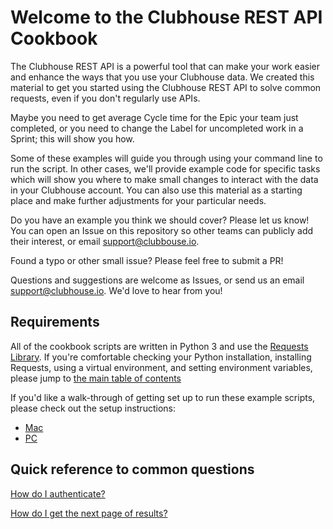# Welcome to the Clubhouse REST API Cookbook
The Clubhouse REST API is a powerful tool that can make your work easier and enhance the ways that you use your Clubhouse data. 
We created this material to get you started using the Clubhouse REST API to solve common requests, even if you don't regularly use APIs.

Maybe you need to get average Cycle time for the Epic your team just completed, or you need to change the Label for uncompleted work in a Sprint; this will show you how.

Some of these examples will guide you through using your command line to run the script. In other cases, we'll provide example code for specific tasks which will show you where to make small changes to interact with the data in your Clubhouse account. You can also use this material as a starting place and make further adjustments for your particular needs.

Do you have an example you think we should cover? Please let us know! You can open an Issue on this repository so other teams can publicly add their interest, or email support@clubbouse.io.

Found a typo or other small issue? Please feel free to submit a PR!

Questions and suggestions are welcome as Issues, or send us an email support@clubhouse.io. We'd love to hear from you!

## Requirements
All of the cookbook scripts are written in Python 3 and use the [Requests Library](http://docs.python-requests.org/en/master/).
If you're comfortable checking your Python installation, installing Requests, using a virtual environment, and setting environment variables, please jump to [the main table of contents](https://github.com/clubhouse/api-cookbook/blob/master/Cookbook-Contents.md)

If you'd like a walk-through of getting set up to run these example scripts, please check out the setup instructions:
- [Mac](https://github.com/clubhouse/api-cookbook/blob/master/set-up-instructions.md) 
- [PC](https://github.com/clubhouse/api-cookbook/blob/master/windows-set-up-instructions.md)

## Quick reference to common questions

[How do I authenticate?](https://github.com/clubhouse/api-cookbook/blob/master/Authentication.md)

[How do I get the next page of results?](https://github.com/clubhouse/api-cookbook/blob/master/Pagination.md)

